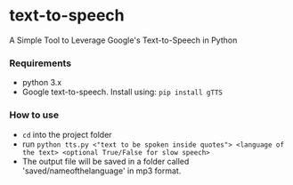 # text-to-speech
A Simple Tool to Leverage Google's Text-to-Speech in Python

### Requirements

- python 3.x
- Google text-to-speech. Install using: `pip install gTTS`

### How to use

- `cd` into the project folder
- run `python tts.py <"text to be spoken inside quotes"> <language of the text> <optional True/False for slow speech>`
- The output file will be saved in a folder called 'saved/nameofthelanguage' in mp3 format.
